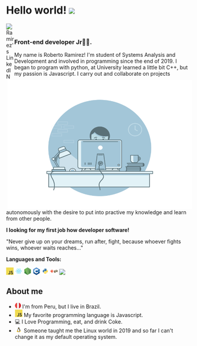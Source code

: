 <h1>Hello world! <img src="https://media.giphy.com/media/hvRJCLFzcasrR4ia7z/giphy.gif" width="25px"></h1>

<p align="center"></p>
<a href="https://www.linkedin.com/in/ramirezmz/">
  <img align="left" alt="Ramirez's LinkedIN" width="22px" src="https://raw.githubusercontent.com/peterthehan/peterthehan/master/assets/linkedin.svg" />
</a></br>

<h3>Front-end developer Jr🧑‍💻.</h3>
<img align="right" alt="GIF" src="./Pictures/wasting_time.gif" width="500" height="350" />

<p>My name is Roberto Ramirez! I'm student of Systems Analysis and Development and involved in programming since the end of 2019. I began to program with python, at University learned a little bit C++, but my passion is Javascript. I carry out and collaborate on projects autonomously with the desire to put into practive my knowledge and learn from other people.<p/>

**I looking for my first job how developer software!**</br>

<a>"Never give up on your dreams, run after, fight, because whoever fights wins, whoever waits reaches..."</a>

**Languages and Tools:**  

<code><img height="20" src="https://raw.githubusercontent.com/github/explore/80688e429a7d4ef2fca1e82350fe8e3517d3494d/topics/javascript/javascript.png"></code>
<code><img height="20" src="https://raw.githubusercontent.com/github/explore/80688e429a7d4ef2fca1e82350fe8e3517d3494d/topics/react/react.png"></code>
<code><img height="20" src="https://raw.githubusercontent.com/github/explore/80688e429a7d4ef2fca1e82350fe8e3517d3494d/topics/nodejs/nodejs.png"></code>
<code><img height="20" src="https://raw.githubusercontent.com/github/explore/80688e429a7d4ef2fca1e82350fe8e3517d3494d/topics/cpp/cpp.png"></code>
<code><img height="20" src="https://raw.githubusercontent.com/github/explore/80688e429a7d4ef2fca1e82350fe8e3517d3494d/topics/python/python.png"></code>
<code><img height="20" src="https://raw.githubusercontent.com/github/explore/80688e429a7d4ef2fca1e82350fe8e3517d3494d/topics/git/git.png"></code>
<code><img height="20" src="https://raw.githubusercontent.com/styled-components/brand/master/styled-components.png"></code>




## About me

* <img width="16" src="./Pictures/peru-pn.png" alt="Peru" /> I'm from Peru, but I live in Brazil.
* <img height="20" src="https://raw.githubusercontent.com/github/explore/80688e429a7d4ef2fca1e82350fe8e3517d3494d/topics/javascript/javascript.png"> My favorite programming language is Javascript.
* 💻 I Love Programming, eat, and drink Coke.
* <img width="20" src="./Pictures/linux-ico.png" alt="linux"/> Someone taught me the Linux world in 2019 and so far I can't change it as my default operating system.

<br>
<br>


